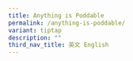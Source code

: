 ```yaml
---
title: Anything is Poddable
permalink: /anything-is-poddable/
variant: tiptap
description: ""
third_nav_title: 英文 English
---
```

<p></p>